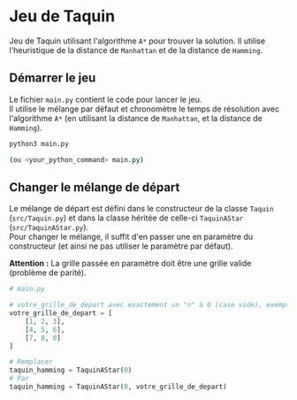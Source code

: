 # Jeu de Taquin

Jeu de Taquin utilisant l'algorithme `A*` pour trouver la solution.
Il utilise l'heuristique de la distance de `Manhattan` et de la distance de `Hamming`.

## Démarrer le jeu

Le fichier `main.py` contient le code pour lancer le jeu.  
Il utilise le mélange par défaut et chronomètre le temps de résolution avec l'algorithme `A*` (en utilisant la distance de `Manhattan`, et la distance de `Hamming`).

```bash
python3 main.py

(ou <your_python_command> main.py)
```

## Changer le mélange de départ

Le mélange de départ est défini dans le constructeur de la classe `Taquin` (`src/Taquin.py`) et dans la classe héritée de celle-ci `TaquinAStar` (`src/TaquinAStar.py`).  
Pour changer le mélange, il suffit d'en passer une en paramètre du constructeur (et ainsi ne pas utiliser le paramètre par défaut).

**Attention :**
La grille passée en paramètre doit être une grille valide (problème de parité).

```python
# main.py

# votre_grille_de_depart avec exactement un "n" à 0 (case vide), exemple :
votre_grille_de_depart = [
    [1, 2, 3],
    [4, 5, 6],
    [7, 8, 0]
]

# Remplacer
taquin_hamming = TaquinAStar(0)
# Par
taquin_hamming = TaquinAStar(0, votre_grille_de_depart)
```
